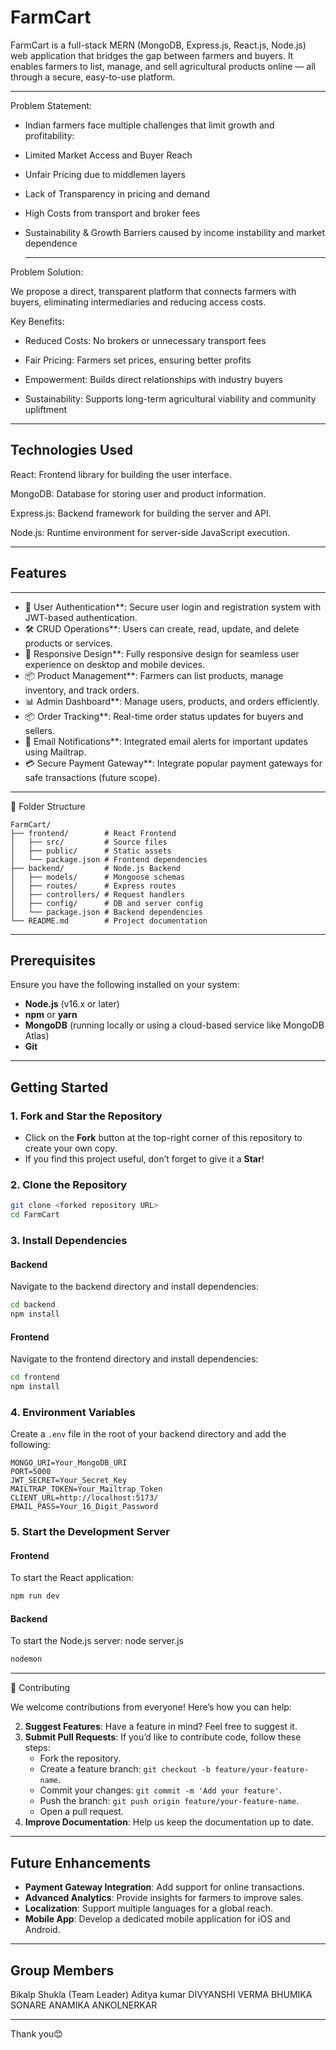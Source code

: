 # FarmCart

FarmCart is a full-stack MERN (MongoDB, Express.js, React.js, Node.js) web application that bridges the gap between farmers and buyers. It enables farmers to list, manage, and sell agricultural products online — all through a secure, easy-to-use platform.

-------------------
Problem Statement:
  
-  Indian farmers face multiple challenges that limit growth and profitability:

- Limited Market Access and Buyer Reach

- Unfair Pricing due to middlemen layers

- Lack of Transparency in pricing and demand

- High Costs from transport and broker fees

- Sustainability & Growth Barriers caused by income instability and market dependence
  
  -------------------------------------------------------------------------------------------------- 
 Problem Solution:
 
We propose a direct, transparent platform that connects farmers with buyers, eliminating intermediaries and reducing access costs.

Key Benefits:
- Reduced Costs: No brokers or unnecessary transport fees

- Fair Pricing: Farmers set prices, ensuring better profits

- Empowerment: Builds direct relationships with industry buyers

- Sustainability: Supports long-term agricultural viability and community upliftment
---------------------------------------------------------------------
Technologies Used
------------
React: Frontend library for building the user interface.

MongoDB: Database for storing user and product information.

Express.js: Backend framework for building the server and API.

Node.js: Runtime environment for server-side JavaScript execution.

-----------------------------------------------
## Features
-------------
- 🔐 User Authentication**: Secure user login and registration system with JWT-based authentication.
- 🛠️ CRUD Operations**: Users can create, read, update, and delete products or services.
- 📱 Responsive Design**: Fully responsive design for seamless user experience on desktop and mobile devices.
- 📦 Product Management**: Farmers can list products, manage inventory, and track orders.
- 📊 Admin Dashboard**: Manage users, products, and orders efficiently.
- 📦 Order Tracking**: Real-time order status updates for buyers and sellers.
- 📧 Email Notifications**: Integrated email alerts for important updates using Mailtrap.
- 💳 Secure Payment Gateway**: Integrate popular payment gateways for safe transactions (future scope).
--------------------
📁 Folder Structure

```
FarmCart/
├── frontend/        # React Frontend
│   ├── src/         # Source files
│   ├── public/      # Static assets
│   └── package.json # Frontend dependencies
├── backend/         # Node.js Backend
│   ├── models/      # Mongoose schemas
│   ├── routes/      # Express routes
│   ├── controllers/ # Request handlers
│   ├── config/      # DB and server config
│   └── package.json # Backend dependencies
└── README.md        # Project documentation

```
----------------------
## Prerequisites
Ensure you have the following installed on your system:
- **Node.js** (v16.x or later)
- **npm** or **yarn**
- **MongoDB** (running locally or using a cloud-based service like MongoDB Atlas)
- **Git**
-----------------------------------------------
## Getting Started
### 1. Fork and Star the Repository
- Click on the **Fork** button at the top-right corner of this repository to create your own copy.
- If you find this project useful, don’t forget to give it a **Star**!

### 2. Clone the Repository
```bash
git clone <forked repository URL>
cd FarmCart
```

### 3. Install Dependencies

#### Backend
Navigate to the backend directory and install dependencies:
```bash
cd backend
npm install
```

#### Frontend
Navigate to the frontend directory and install dependencies:
```bash
cd frontend
npm install
```

### 4. Environment Variables
Create a `.env` file in the root of your backend directory and add the following:
```
MONGO_URI=Your_MongoDB_URI
PORT=5000
JWT_SECRET=Your_Secret_Key
MAILTRAP_TOKEN=Your_Mailtrap_Token
CLIENT_URL=http://localhost:5173/
EMAIL_PASS=Your_16_Digit_Password
```

### 5. Start the Development Server

#### Frontend
To start the React application:
```bash
npm run dev
```

#### Backend
To start the Node.js server:
node server.js
```bash
nodemon
```

---

🤝 Contributing

We welcome contributions from everyone! Here’s how you can help:

2. **Suggest Features**: Have a feature in mind? Feel free to suggest it.
3. **Submit Pull Requests**: If you’d like to contribute code, follow these steps:
    - Fork the repository.
    - Create a feature branch: `git checkout -b feature/your-feature-name`.
    - Commit your changes: `git commit -m 'Add your feature'`.
    - Push the branch: `git push origin feature/your-feature-name`.
    - Open a pull request.
4. **Improve Documentation**: Help us keep the documentation up to date.

---

## Future Enhancements

- **Payment Gateway Integration**: Add support for online transactions.
- **Advanced Analytics**: Provide insights for farmers to improve sales.
- **Localization**: Support multiple languages for a global reach.
- **Mobile App**: Develop a dedicated mobile application for iOS and Android.

---
Group Members
-----------------------------

Bikalp Shukla (Team Leader)
Aditya kumar
DIVYANSHI VERMA
BHUMIKA SONARE
ANAMIKA ANKOLNERKAR

----------------------------

Thank you😊

